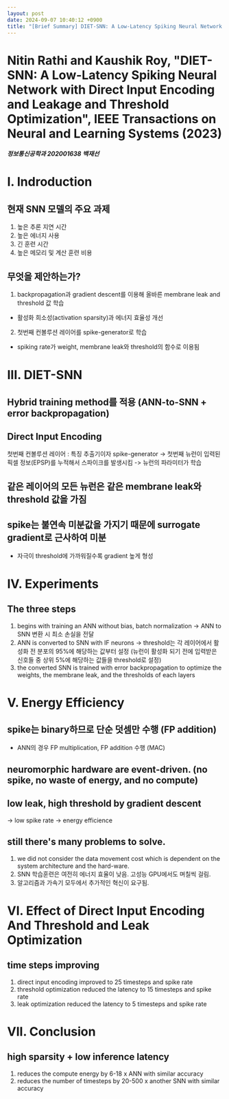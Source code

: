 ```yaml
---
layout: post
date: 2024-09-07 10:40:12 +0900 
title: "[Brief Summary] DIET-SNN: A Low-Latency Spiking Neural Network with Direct Input Encoding and Leakage and Threshold Optimization"
---
```



# Nitin Rathi and Kaushik Roy, "DIET-SNN: A Low-Latency Spiking Neural Network with Direct Input Encoding and Leakage and Threshold Optimization", IEEE Transactions on Neural and Learning Systems (2023)

##### 정보통신공학과 202001638 백재선

# I. Indroduction

## 현재 SNN 모델의 주요 과제
1. 높은 추론 지연 시간
2. 높은 에너지 사용
3. 긴 훈련 시간
4. 높은 메모리 및 계산 훈련 비용

## 무엇을 제안하는가?
1. backpropagation과 gradient descent를 이용해 올바른 membrane leak and threshold 값 학습
- 활성화 희소성(activation sparsity)과 에너지 효율성 개선
2. 첫번째 컨볼루션 레이어를 spike-generator로 학습
- spiking rate가 weight, membrane leak와 threshold의 함수로 이용됨



# III. DIET-SNN

## Hybrid training method를 적용 (ANN-to-SNN + error backpropagation)

## Direct Input Encoding
첫번째 컨볼루션 레이어 : 특징 추출기이자 spike-generator
-> 첫번째 뉴런이 입력된 픽셀 정보(EPSP)를 누적해서 스파이크를 발생시킴
-> 뉴런의 파라미터가 학습

## 같은 레이어의 모든 뉴런은 같은 membrane leak와 threshold 값을 가짐

## spike는 불연속 미분값을 가지기 때문에 surrogate gradient로 근사하여 미분
- 자극이 threshold에 가까워질수록 gradient 높게 형성



# IV. Experiments

## The three steps
1. begins with training an ANN without bias, batch normalization
-> ANN to SNN 변환 시 최소 손실을 전달
2. ANN is converted to SNN with IF neurons
-> threshold는 각 레이어에서 활성화 전 분포의 95%에 해당하는 값부터 설정
(뉴런이 활성화 되기 전에 입력받은 신호들 중 상위 5%에 해당하는 값들을 threshold로 설정)
3. the converted SNN is trained with error backpropagation to optimize the weights, the membrane leak, and the thresholds of each layers



# V. Energy Efficiency

## spike는 binary하므로 단순 덧셈만 수행 (FP addition)
- ANN의 경우 FP multiplication, FP addition 수행 (MAC)

## neuromorphic hardware are event-driven. (no spike, no waste of energy, and  no compute)

## low leak, high threshold by gradient descent
-> low spike rate
-> energy efficience

## still there's many problems to solve.
1. we did not consider the data movement cost which is dependent on the system architecture and the hard-ware.
2. SNN 학습훈련은 여전히 에너지 효율이 낮음. 고성능 GPU에서도 며칠씩 걸림.
3. 알고리즘과 가속기 모두에서 추가적인 혁신이 요구됨.



# VI. Effect of Direct Input Encoding And Threshold and Leak Optimization

## time steps improving
1. direct input encoding improved to 25 timesteps and spike rate
2. threshold optimization reduced the latency to 15 timesteps and spike rate
3. leak optimization reduced the latency to 5 timesteps and spike rate



# VII. Conclusion

## high sparsity + low inference latency
1. reduces the compute energy by 6-18 x ANN with similar accuracy
2. reduces the number of timesteps by 20-500 x another SNN with similar accuracy